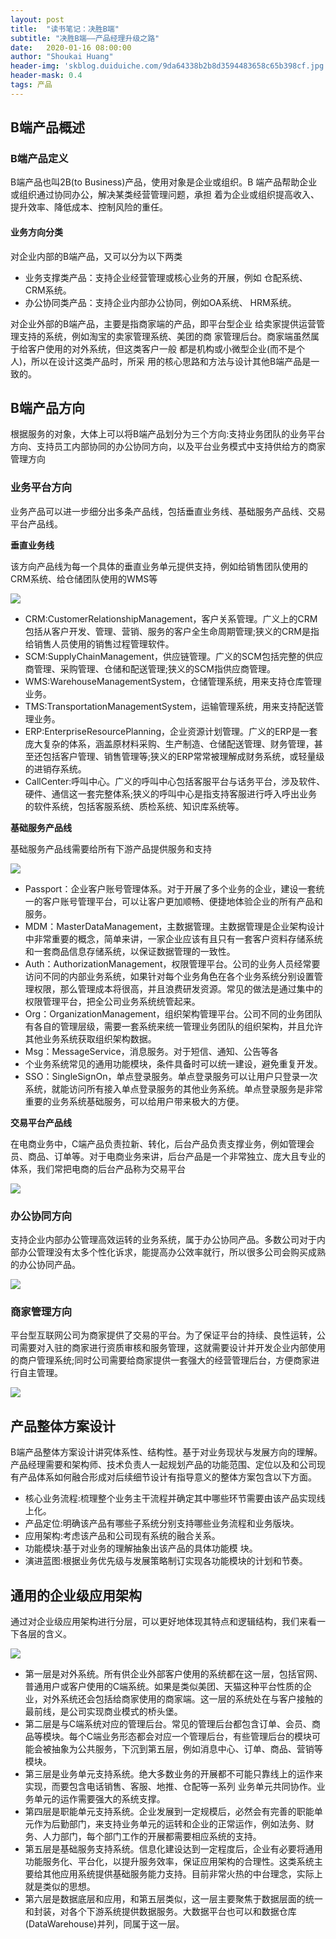 ```yaml
---
layout: post
title:  "读书笔记：决胜B端"
subtitle: "决胜B端——产品经理升级之路"
date:   2020-01-16 08:00:00
author: "Shoukai Huang"
header-img: 'skblog.duiduiche.com/9da64338b2b8d3594483658c65b398cf.jpg'
header-mask: 0.4
tags: 产品
---
```



## B端产品概述

### B端产品定义

B端产品也叫2B(to Business)产品，使用对象是企业或组织。B 端产品帮助企业或组织通过协同办公，解决某类经营管理问题，承担 着为企业或组织提高收入、提升效率、降低成本、控制风险的重任。

#### 业务方向分类

对企业内部的B端产品，又可以分为以下两类

* 业务支撑类产品：支持企业经营管理或核心业务的开展，例如 仓配系统、CRM系统。
* 办公协同类产品：支持企业内部办公协同，例如OA系统、 HRM系统。

对企业外部的B端产品，主要是指商家端的产品，即平台型企业 给卖家提供运营管理支持的系统，例如淘宝的卖家管理系统、美团的商 家管理后台。商家端虽然属于给客户使用的对外系统，但这类客户一般 都是机构或小微型企业(而不是个人)，所以在设计这类产品时，所采 用的核心思路和方法与设计其他B端产品是一致的。

## B端产品方向

根据服务的对象，大体上可以将B端产品划分为三个方向:支持业务团队的业务平台方向、支持员工内部协同的办公协同方向，以及平台业务模式中支持供给方的商家管理方向

### 业务平台方向

业务产品可以进一步细分出多条产品线，包括垂直业务线、基础服务产品线、交易平台产品线。

**垂直业务线**

该方向产品线为每一个具体的垂直业务单元提供支持，例如给销售团队使用的CRM系统、给仓储团队使用的WMS等

![](http://skblog.duiduiche.com/9cbe0f662733116c236c711edb9fc8b7.jpg)

* CRM:CustomerRelationshipManagement，客户关系管理。广义上的CRM包括从客户开发、管理、营销、服务的客户全生命周期管理;狭义的CRM是指给销售人员使用的销售过程管理软件。
* SCM:SupplyChainManagement，供应链管理。广义的SCM包括完整的供应商管理、采购管理、仓储和配送管理;狭义的SCM指供应商管理。
* WMS:WarehouseManagementSystem，仓储管理系统，用来支持仓库管理业务。
* TMS:TransportationManagementSystem，运输管理系统，用来支持配送管理业务。
* ERP:EnterpriseResourcePlanning，企业资源计划管理。广义的ERP是一套庞大复杂的体系，涵盖原材料采购、生产制造、仓储配送管理、财务管理，甚至还包括客户管理、销售管理等;狭义的ERP常常被理解成财务系统，或轻量级的进销存系统。
* CallCenter:呼叫中心。广义的呼叫中心包括客服平台与话务平台，涉及软件、硬件、通信这一套完整体系;狭义的呼叫中心是指支持客服进行呼入呼出业务的软件系统，包括客服系统、质检系统、知识库系统等。


**基础服务产品线**

基础服务产品线需要给所有下游产品提供服务和支持

![](http://skblog.duiduiche.com/8adb9bddec469b2357ed1ee37553a585.jpg)

* Passport：企业客户账号管理体系。对于开展了多个业务的企业，建设一套统一的客户账号管理平台，可以让客户更加顺畅、便捷地体验企业的所有产品和服务。
* MDM：MasterDataManagement，主数据管理。主数据管理是企业架构设计中非常重要的概念，简单来讲，一家企业应该有且只有一套客户资料存储系统和一套商品信息存储系统，以保证数据管理的一致性。
* Auth：AuthorizationManagement，权限管理平台。公司的业务人员经常要访问不同的内部业务系统，如果针对每个业务角色在各个业务系统分别设置管理权限，那么管理成本将很高，并且浪费研发资源。常见的做法是通过集中的权限管理平台，把全公司业务系统统管起来。
* Org：OrganizationManagement，组织架构管理平台。公司不同的业务团队有各自的管理层级，需要一套系统来统一管理业务团队的组织架构，并且允许其他业务系统获取组织架构数据。
* Msg：MessageService，消息服务。对于短信、通知、公告等各
* 个业务系统常见的通用功能模块，条件具备时可以统一建设，避免重复开发。
* SSO：SingleSignOn，单点登录服务。单点登录服务可以让用户只登录一次系统，就能访问所有接入单点登录服务的其他业务系统。单点登录服务是非常重要的业务系统基础服务，可以给用户带来极大的方便。

**交易平台产品线**

在电商业务中，C端产品负责拉新、转化，后台产品负责支撑业务，例如管理会员、商品、订单等。对于电商业务来讲，后台产品是一个非常独立、庞大且专业的体系，我们常把电商的后台产品称为交易平台

![](http://skblog.duiduiche.com/55d7ec444cd4bde9bccd6954e9f325db.jpg)

### 办公协同方向

支持企业内部办公管理高效运转的业务系统，属于办公协同产品。多数公司对于内部办公管理没有太多个性化诉求，能提高办公效率就行，所以很多公司会购买成熟的办公协同产品。

![](http://skblog.duiduiche.com/899c994cc23cb7ef54bffdd70dd0547a.jpg)

### 商家管理方向

平台型互联网公司为商家提供了交易的平台。为了保证平台的持续、良性运转，公司需要对入驻的商家进行资质审核和服务管理，这就需要设计并开发企业内部使用的商户管理系统;同时公司需要给商家提供一套强大的经营管理后台，方便商家进行自主管理。

![](http://skblog.duiduiche.com/99528dc82953082842675afb19350d9f.jpg)

## 产品整体方案设计

B端产品整体方案设计讲究体系性、结构性。基于对业务现状与发展方向的理解。产品经理需要和架构师、技术负责人一起规划产品的功能范围、定位以及和公司现有产品体系如何融合形成对后续细节设计有指导意义的整体方案包含以下方面。

* 核心业务流程:梳理整个业务主干流程并确定其中哪些环节需要由该产品实现线上化。
* 产品定位:明确该产品有哪些子系统分别支持哪些业务流程和业务版块。
* 应用架构:考虑该产品和公司现有系统的融合关系。
* 功能模块:基于对业务的理解抽象出该产品的具体功能模
块。
* 演进蓝图:根据业务优先级与发展策略制订实现各功能模块的计划和节奏。

## 通用的企业级应用架构

通过对企业级应用架构进行分层，可以更好地体现其特点和逻辑结构，我们来看一下各层的含义。

![](http://skblog.duiduiche.com/1d0c180c95ac96020fa5bf971bdad90b.jpg)

* 第一层是对外系统。所有供企业外部客户使用的系统都在这一层，包括官网、普通用户或客户使用的C端系统。如果是类似美团、天猫这种平台性质的企业，对外系统还会包括给商家使用的商家端。这一层的系统处在与客户接触的最前线，是公司实现商业模式的桥头堡。
* 第二层是与C端系统对应的管理后台。常见的管理后台都包含订单、会员、商品等模块。每个C端业务形态都会对应一个管理后台，有些管理后台的模块可能会被抽象为公共服务，下沉到第五层，例如消息中心、订单、商品、营销等模块。
* 第三层是业务单元支持系统。绝大多数业务的开展都不可能只靠线上的运作来实现，而要包含电话销售、客服、地推、仓配等一系列
业务单元共同协作。业务单元的运作需要强大的系统支撑。
* 第四层是职能单元支持系统。企业发展到一定规模后，必然会有完善的职能单元作为后勤部门，来支持业务单元的运转和企业的正常运作，例如法务、财务、人力部门，每个部门工作的开展都需要相应系统的支持。
* 第五层是基础服务支持系统。信息化建设达到一定程度后，企业有必要将通用功能服务化、平台化，以提升服务效率，保证应用架构的合理性。这类系统主要给其他应用系统提供基础服务能力支持。目前非常火热的中台理念，实际上就是类似的思想。
* 第六层是数据底层和应用，和第五层类似，这一层主要聚焦于数据层面的统一和封装，对各个下游系统提供数据服务。大数据平台也可以和数据仓库(DataWarehouse)并列，同属于这一层。